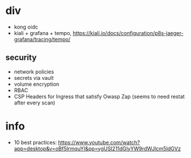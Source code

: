 # div
- kong oidc
- kiali + grafana + tempo, https://kiali.io/docs/configuration/p8s-jaeger-grafana/tracing/tempo/

## security
- network policies
- secrets via vault
- volume encryption
- RBAC
- CSP Headers for Ingress that satisfy Owasp Zap (seems to need restat after every scan)
                                                                                               
# info
- 10 best practices: https://www.youtube.com/watch?app=desktop&v=oBf5lrmquYI&pp=ygUSI211dGlyYW9rdWJlcm5ldGVz
